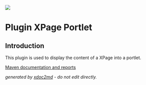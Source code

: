 ![](http://dev.lutece.paris.fr/jenkins/buildStatus/icon?job=cms-plugin-xpageportlet-deploy)
# Plugin XPage Portlet

## Introduction

This plugin is used to display the content of a XPage into a portlet.


[Maven documentation and reports](http://dev.lutece.paris.fr/plugins/plugin-xpageportlet/)



 *generated by [xdoc2md](https://github.com/lutece-platform/tools-maven-xdoc2md-plugin) - do not edit directly.*